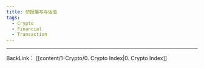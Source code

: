 ```yaml
---
title: 研报攥写与估值
tags:
  - Crypto
  - Financial
  - Transaction
---
```


---
BackLink： [[content/1-Crypto/0. Crypto Index|0. Crypto Index]]